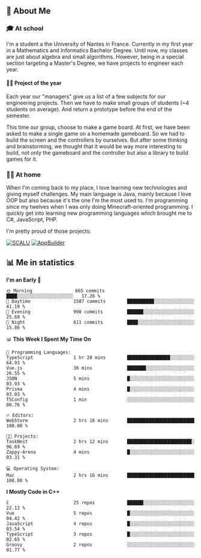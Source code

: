 ## 👀 About Me

### 🎓 At school

I'm a student a the University of Nantes in France. Currently in my first year in a Mathematics and Informatics Bachelor Degree. Until now, my classes are just about algebra and small algorithms. However, being in a special section targeting a Master's Degree, we have projects to engineer each year. 

#### 🔧🔬 Project of the year

Each year our "managers" give us a list of a few subjects for our engineering projects. Then we have to make small groups of students (~4 students on average). And return a prototype before the end of the semester.

This time our group, choose to make a game board. At first, we have been asked to make a single game on a homemade gameboard. So we had to build the screen and the controllers by ourselves. 
But after some thinking and brainstorming, we thought that it would be way more interesting to build, not only the gameboard and the controller but also a library to build games for it.

### 👨‍💻 At home

When I'm coming back to my place, I love learning new technologies and giving myself challenges. My main language is Java, mainly because I love OOP but also because it's the one I'm the most used to. I'm programming since my twelves when I was only doing Minecraft-oriented programming.  I quickly get into learning new programming languages which brought me to C#, JavaScript, PHP. 

I'm pretty proud of those projects:

[![SCALU](https://github-readme-stats.vercel.app/api/pin?username=renardfute&repo=SCALU)](https://github.com/renardfute/scalu)
[![AppBuilder](https://github-readme-stats.vercel.app/api/pin?username=pulsedev2&repo=AppBuilder)](https://github.com/pulsedev2/AppBuilder)

## 📊 Me in statistics
<!--START_SECTION:waka-->
**I'm an Early 🐤** 

```text
🌞 Morning                665 commits         ████░░░░░░░░░░░░░░░░░░░░░   17.26 % 
🌆 Daytime                1587 commits        ██████████░░░░░░░░░░░░░░░   41.19 % 
🌃 Evening                990 commits         ██████░░░░░░░░░░░░░░░░░░░   25.69 % 
🌙 Night                  611 commits         ████░░░░░░░░░░░░░░░░░░░░░   15.86 % 
```


📊 **This Week I Spent My Time On** 

```text
💬 Programming Languages: 
TypeScript               1 hr 28 mins        ████████████████░░░░░░░░░   64.93 % 
Vue.js                   36 mins             ███████░░░░░░░░░░░░░░░░░░   26.55 % 
JSON                     5 mins              █░░░░░░░░░░░░░░░░░░░░░░░░   03.93 % 
Prisma                   4 mins              █░░░░░░░░░░░░░░░░░░░░░░░░   03.03 % 
TSConfig                 1 min               ░░░░░░░░░░░░░░░░░░░░░░░░░   00.76 % 

🔥 Editors: 
WebStorm                 2 hrs 16 mins       █████████████████████████   100.00 % 

🐱‍💻 Projects: 
TaskNest                 2 hrs 12 mins       ████████████████████████░   96.69 % 
Zappy-Arena              4 mins              █░░░░░░░░░░░░░░░░░░░░░░░░   03.31 % 

💻 Operating System: 
Mac                      2 hrs 16 mins       █████████████████████████   100.00 % 
```

**I Mostly Code in C++** 

```text
C                        25 repos            ██████░░░░░░░░░░░░░░░░░░░   22.12 % 
Vue                      5 repos             █░░░░░░░░░░░░░░░░░░░░░░░░   04.42 % 
JavaScript               4 repos             █░░░░░░░░░░░░░░░░░░░░░░░░   03.54 % 
TypeScript               3 repos             █░░░░░░░░░░░░░░░░░░░░░░░░   02.65 % 
Groovy                   2 repos             ░░░░░░░░░░░░░░░░░░░░░░░░░   01.77 % 
```




<!--END_SECTION:waka-->
